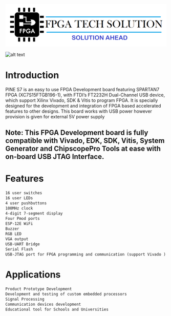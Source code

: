 
![alt text](https://github.com/fpgatechsolution/PINE-S7/blob/main/img/logo.png)

![alt text](https://github.com/fpgatechsolution/PINE-S7/blob/main/img/PINE-S7.jpg)




# Introduction

PINE S7 is an easy to use FPGA Development board featuring SPARTAN7 FPGA (XC7S15FTGB196-1), with FTDI’s FT2232H Dual-Channel USB device, which support Xilinx Vivado, SDK & Vitis to program FPGA. It is specially designed for the development and integration of FPGA based accelerated features to other designs. This board works with USB power however provision is given for external 5V power supply

## Note: This FPGA Development board is fully compatible with Vivado, EDK, SDK, Vitis, System Generator and ChipscopePro Tools at ease with on-board USB JTAG Interface.

# Features
	16 user switches
	16 user LEDs
	4 user pushbuttons
	100MHz clock
	4-digit 7-segment display
	Four Pmod ports
	ESP-12E WiFi
	Buzzer
	RGB LED
	VGA output
	USB-UART Bridge
	Serial Flash
	USB-JTAG port for FPGA programming and communication (support Vivado )

# Applications

	Product Prototype Development
	Development and testing of custom embedded processors
	Signal Processing
	Communication devices development
	Educational tool for Schools and Universities
